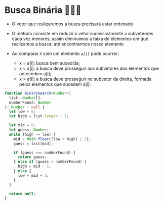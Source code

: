 # Busca Binária 🔎👨‍💻

- O vetor que realizaremos a busca precisará estar ordenado
- O método consiste em reduzir o vetor sucessivamente a subveteores cada vez menores, assim diminuimos a faixa de elementos em que realizamos a busca, até encontrarmos nosso elemento

- Ao comparar _`X`_ com um elemento _`a[i]`_ pode ocorrer:
  - x = a[i]: busca bem sucedida;
  - x < a[i]: a busca deve prosseguir aos subvetores dos elementos que antecedem a[i];
  - x > a[i]: a busca deve prosseguir no subvetor da direita, formada pelos elementos que sucedem a[i].

```ts
function binarySearch<Number>(
  list: Number[],
  numberFound: Number
): Number | null {
  let low = 0;
  let high = list.length - 1;

  let mid = 0;
  let guess: Number;
  while (high >= low) {
    mid = Math.floor((low + high) / 2);
    guess = list[mid];

    if (guess === numberFound) {
      return guess;
    } else if (guess > numberFound) {
      high = mid - 1;
    } else {
      low = mid + 1;
    }
  }

  return null;
}
```
